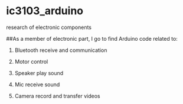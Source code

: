 # ic3103_arduino
research of electronic components

##As a member of electronic part, I go to find Arduino code related to:
1.	Bluetooth receive and communication
   
2.	Motor control

   
3.	Speaker play sound

   
4.	Mic receive sound

   
5.	Camera record and transfer videos
